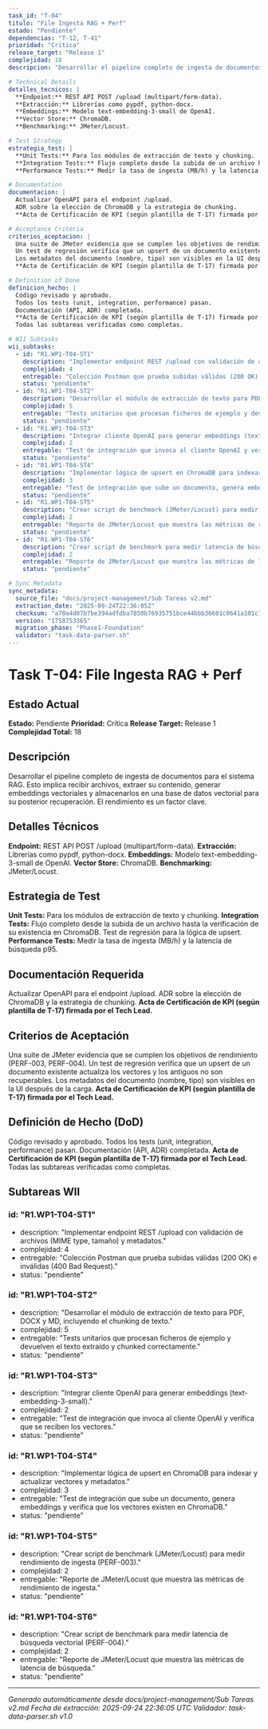 ```yaml
---
task_id: "T-04"
titulo: "File Ingesta RAG + Perf"
estado: "Pendiente"
dependencias: "T-12, T-41"
prioridad: "Crítica"
release_target: "Release 1"
complejidad: 18
descripcion: "Desarrollar el pipeline completo de ingesta de documentos para el sistema RAG. Esto implica recibir archivos, extraer su contenido, generar embeddings vectoriales y almacenarlos en una base de datos vectorial para su posterior recuperación. El rendimiento es un factor clave."

# Technical Details
detalles_tecnicos: |
  **Endpoint:** REST API POST /upload (multipart/form-data).
  **Extracción:** Librerías como pypdf, python-docx.
  **Embeddings:** Modelo text-embedding-3-small de OpenAI.
  **Vector Store:** ChromaDB.
  **Benchmarking:** JMeter/Locust.

# Test Strategy
estrategia_test: |
  **Unit Tests:** Para los módulos de extracción de texto y chunking.
  **Integration Tests:** Flujo completo desde la subida de un archivo hasta la verificación de su existencia en ChromaDB. Test de regresión para la lógica de upsert.
  **Performance Tests:** Medir la tasa de ingesta (MB/h) y la latencia de búsqueda p95.

# Documentation
documentacion: |
  Actualizar OpenAPI para el endpoint /upload.
  ADR sobre la elección de ChromaDB y la estrategia de chunking.
  **Acta de Certificación de KPI (según plantilla de T-17) firmada por el Tech Lead.**

# Acceptance Criteria
criterios_aceptacion: |
  Una suite de JMeter evidencia que se cumplen los objetivos de rendimiento (PERF-003, PERF-004).
  Un test de regresión verifica que un upsert de un documento existente actualiza los vectores y los antiguos no son recuperables.
  Los metadatos del documento (nombre, tipo) son visibles en la UI después de la carga.
  **Acta de Certificación de KPI (según plantilla de T-17) firmada por el Tech Lead.**

# Definition of Done
definicion_hecho: |
  Código revisado y aprobado.
  Todos los tests (unit, integration, performance) pasan.
  Documentación (API, ADR) completada.
  **Acta de Certificación de KPI (según plantilla de T-17) firmada por el Tech Lead.**
  Todas las subtareas verificadas como completas.

# WII Subtasks
wii_subtasks:
  - id: "R1.WP1-T04-ST1"
    description: "Implementar endpoint REST /upload con validación de archivos (MIME type, tamaño) y metadatos."
    complejidad: 4
    entregable: "Colección Postman que prueba subidas válidas (200 OK) e inválidas (400 Bad Request)."
    status: "pendiente"
  - id: "R1.WP1-T04-ST2"
    description: "Desarrollar el módulo de extracción de texto para PDF, DOCX y MD, incluyendo el chunking de texto."
    complejidad: 5
    entregable: "Tests unitarios que procesan ficheros de ejemplo y devuelven el texto extraído y chunked correctamente."
    status: "pendiente"
  - id: "R1.WP1-T04-ST3"
    description: "Integrar cliente OpenAI para generar embeddings (text-embedding-3-small)."
    complejidad: 2
    entregable: "Test de integración que invoca al cliente OpenAI y verifica que se reciben los vectores."
    status: "pendiente"
  - id: "R1.WP1-T04-ST4"
    description: "Implementar lógica de upsert en ChromaDB para indexar y actualizar vectores y metadatos."
    complejidad: 3
    entregable: "Test de integración que sube un documento, genera embeddings y verifica que los vectores existen en ChromaDB."
    status: "pendiente"
  - id: "R1.WP1-T04-ST5"
    description: "Crear script de benchmark (JMeter/Locust) para medir rendimiento de ingesta (PERF-003)."
    complejidad: 2
    entregable: "Reporte de JMeter/Locust que muestra las métricas de rendimiento de ingesta."
    status: "pendiente"
  - id: "R1.WP1-T04-ST6"
    description: "Crear script de benchmark para medir latencia de búsqueda vectorial (PERF-004)."
    complejidad: 2
    entregable: "Reporte de JMeter/Locust que muestra las métricas de latencia de búsqueda."
    status: "pendiente"

# Sync Metadata
sync_metadata:
  source_file: "docs/project-management/Sub Tareas v2.md"
  extraction_date: "2025-09-24T22:36:05Z"
  checksum: "a70a4d07b7be394adfdba7850b76935751bce44bbb36601c0641a101c7b25f69"
  version: "1758753365"
  migration_phase: "Phase1-Foundation"
  validator: "task-data-parser.sh"
---
```


# Task T-04: File Ingesta RAG + Perf

## Estado Actual
**Estado:** Pendiente
**Prioridad:** Crítica
**Release Target:** Release 1
**Complejidad Total:** 18

## Descripción
Desarrollar el pipeline completo de ingesta de documentos para el sistema RAG. Esto implica recibir archivos, extraer su contenido, generar embeddings vectoriales y almacenarlos en una base de datos vectorial para su posterior recuperación. El rendimiento es un factor clave.

## Detalles Técnicos
**Endpoint:** REST API POST /upload (multipart/form-data).
**Extracción:** Librerías como pypdf, python-docx.
**Embeddings:** Modelo text-embedding-3-small de OpenAI.
**Vector Store:** ChromaDB.
**Benchmarking:** JMeter/Locust.

## Estrategia de Test
**Unit Tests:** Para los módulos de extracción de texto y chunking.
**Integration Tests:** Flujo completo desde la subida de un archivo hasta la verificación de su existencia en ChromaDB. Test de regresión para la lógica de upsert.
**Performance Tests:** Medir la tasa de ingesta (MB/h) y la latencia de búsqueda p95.

## Documentación Requerida
Actualizar OpenAPI para el endpoint /upload.
ADR sobre la elección de ChromaDB y la estrategia de chunking.
**Acta de Certificación de KPI (según plantilla de T-17) firmada por el Tech Lead.**

## Criterios de Aceptación
Una suite de JMeter evidencia que se cumplen los objetivos de rendimiento (PERF-003, PERF-004).
Un test de regresión verifica que un upsert de un documento existente actualiza los vectores y los antiguos no son recuperables.
Los metadatos del documento (nombre, tipo) son visibles en la UI después de la carga.
**Acta de Certificación de KPI (según plantilla de T-17) firmada por el Tech Lead.**

## Definición de Hecho (DoD)
Código revisado y aprobado.
Todos los tests (unit, integration, performance) pasan.
Documentación (API, ADR) completada.
**Acta de Certificación de KPI (según plantilla de T-17) firmada por el Tech Lead.**
Todas las subtareas verificadas como completas.

## Subtareas WII
### id: "R1.WP1-T04-ST1"
- description: "Implementar endpoint REST /upload con validación de archivos (MIME type, tamaño) y metadatos."
- complejidad: 4
- entregable: "Colección Postman que prueba subidas válidas (200 OK) e inválidas (400 Bad Request)."
- status: "pendiente"
### id: "R1.WP1-T04-ST2"
- description: "Desarrollar el módulo de extracción de texto para PDF, DOCX y MD, incluyendo el chunking de texto."
- complejidad: 5
- entregable: "Tests unitarios que procesan ficheros de ejemplo y devuelven el texto extraído y chunked correctamente."
- status: "pendiente"
### id: "R1.WP1-T04-ST3"
- description: "Integrar cliente OpenAI para generar embeddings (text-embedding-3-small)."
- complejidad: 2
- entregable: "Test de integración que invoca al cliente OpenAI y verifica que se reciben los vectores."
- status: "pendiente"
### id: "R1.WP1-T04-ST4"
- description: "Implementar lógica de upsert en ChromaDB para indexar y actualizar vectores y metadatos."
- complejidad: 3
- entregable: "Test de integración que sube un documento, genera embeddings y verifica que los vectores existen en ChromaDB."
- status: "pendiente"
### id: "R1.WP1-T04-ST5"
- description: "Crear script de benchmark (JMeter/Locust) para medir rendimiento de ingesta (PERF-003)."
- complejidad: 2
- entregable: "Reporte de JMeter/Locust que muestra las métricas de rendimiento de ingesta."
- status: "pendiente"
### id: "R1.WP1-T04-ST6"
- description: "Crear script de benchmark para medir latencia de búsqueda vectorial (PERF-004)."
- complejidad: 2
- entregable: "Reporte de JMeter/Locust que muestra las métricas de latencia de búsqueda."
- status: "pendiente"

---
*Generado automáticamente desde docs/project-management/Sub Tareas v2.md*
*Fecha de extracción: 2025-09-24 22:36:05 UTC*
*Validador: task-data-parser.sh v1.0*

